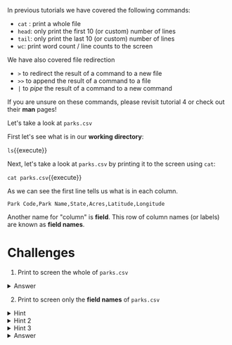 In previous tutorials we have covered the following commands:

* `cat` : print a whole file
* `head`: only print the first 10 (or custom) number of lines
* `tail`: only print the last 10 (or custom) number of lines
* `wc`: print word count / line counts to the screen

We have also covered file redirection

* `>` to redirect the result of a command to a new file
* `>>` to append the result of a command to a file
* `|` to *pipe* the result of a command to a new command

If you are unsure on these commands, please revisit tutorial 4 or check out their **man** pages!

Let's take a look at `parks.csv`

First let's see what is in our **working directory**:

`ls`{{execute}}

Next, let's take a look at `parks.csv` by printing it to the
screen using `cat`:

`cat parks.csv`{{execute}}

As we can see the first line tells us what is in each column.

```
Park Code,Park Name,State,Acres,Latitude,Longitude
```

Another name for "column" is **field**.  This row of column names (or labels)
are known as **field names**.

Challenges
==========

1. Print to screen the whole of `parks.csv`
<details>
    <summary>Answer</summary>
    `cat parks.csv`{{execute}}
</details>

2. Print to screen only the **field names** of `parks.csv`
<details>
    <summary>Hint</summary>
        Remember that the **field names** are found in the
        first line so you only want to print the first line.
</details>
<details>
    <summary>Hint 2</summary>
        Remember you can print the first X number of lines of a file
        using the `head` command.
</details>
<details>
    <summary>Hint 3</summary>
        Remember you can specify the how many lines to print
        with `head` by running it with the parameter `-n`
</details>
<details>
    <summary>Answer</summary>
        `head -n 1 parks.csv`{{execute}}
</details>

<!--
3. Print how many words there are in *fields names* of `parks.csv` -
    **Bonus** try and do it in one command!

<details>
    <summary>Hint (how to count!)</summary>
        Remember that you can find word counts using "wc"
</details>
<details>
    <summary>Hint (one command)</summary>
        Remember that you can pipe the results of one command
        into another using `|`
</details>
<details>
    <summary>Hint (how to find out how to count words)</summary>
        You can read the **man page** for `wc` by running:
        `man wc`{{execute}}
</details>
<details>
    <summary>Hint (what to use to count words)</summary>
        You can specify that you want wc to return character
        count with `-c`, lines with `-l` and words with `-w`
</details>
<details>
    <summary>Answer</summary>
        `head -n 1 parks.csv | wc -w`{{execute}}
</details>
-->


